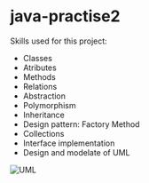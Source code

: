 # java-practise2

Skills used for this project: 
* Classes
* Atributes
* Methods
* Relations
* Abstraction
* Polymorphism
* Inheritance
* Design pattern: Factory Method
* Collections
* Interface implementation 
* Design and modelate of UML 

![UML](https://user-images.githubusercontent.com/82407633/142259791-edfe5e48-d3a5-406f-9738-cbeffac98f5d.png)



